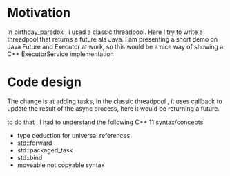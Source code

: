 
# Motivation
In birthday_paradox , i used a classic threadpool. Here I try to write a threadpool that returns  a future ala Java.
I am presenting a short demo on Java Future and Executor at work, so this would be a nice way of showing a C++ ExecutorService implementation

# Code design 
The change is at adding tasks, in the classic threadpool , it uses callback to update the result of the async process, here it would be returning a future.

to do that , I had to understand the following C++ 11 syntax/concepts

- type deduction for universal references
- std::forward
- std::packaged_task
- std::bind
- moveable not copyable syntax
